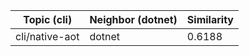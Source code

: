 | Topic (cli) | Neighbor (dotnet) | Similarity |
|-------------|-------------------|------------|
| cli/native-aot | dotnet | 0.6188 |
